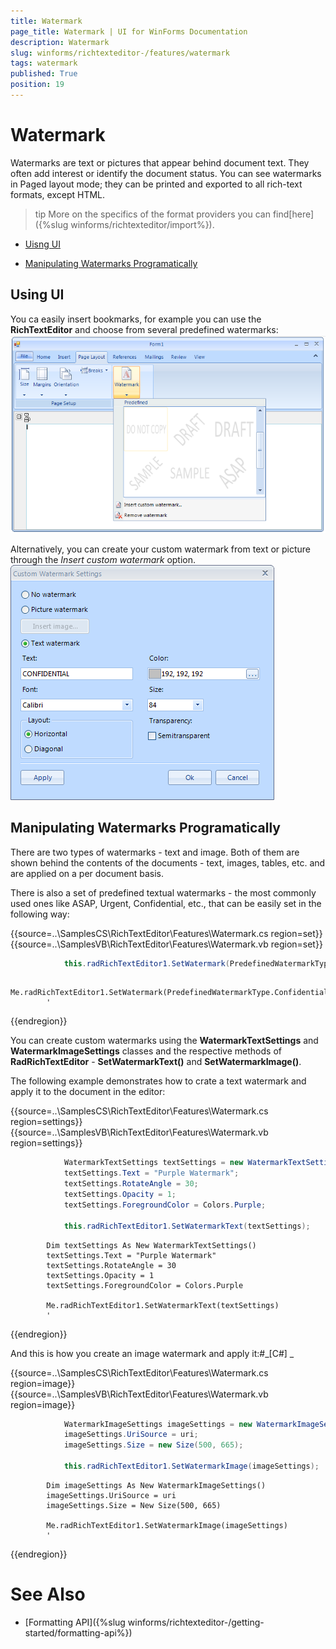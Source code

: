 ```yaml
---
title: Watermark
page_title: Watermark | UI for WinForms Documentation
description: Watermark
slug: winforms/richtexteditor-/features/watermark
tags: watermark
published: True
position: 19
---
```


# Watermark

Watermarks are text or pictures that appear behind document text. They often add interest or identify the document status. You can see watermarks in Paged layout mode; they can be printed and exported to all rich-text formats, except HTML.

>tip More on the specifics of the format providers you can find[here]({%slug winforms/richtexteditor/import%}).
>


* [Uisng UI](#using-ui)

* [Manipulating Watermarks Programatically](#manipulating-watermarks-programatically)

## Using UI

You ca easily insert bookmarks, for example you can use the __RichTextEditor__ and choose from several predefined watermarks: ![richtexteditor-features-watermark 001](images/richtexteditor-features-watermark001.png)

Alternatively, you can create your custom watermark from text or picture through the *Insert custom watermark* option. ![richtexteditor-features-watermark 002](images/richtexteditor-features-watermark002.png)

## Manipulating Watermarks Programatically

There are two types of watermarks - text and image. Both of them are shown behind the contents of the documents - text, images, tables, etc. and are applied on a per document basis.

There is also a set of predefined textual watermarks - the most commonly used ones like ASAP, Urgent, Confidential, etc., that can be easily set in the following way:

{{source=..\SamplesCS\RichTextEditor\Features\Watermark.cs region=set}} 
{{source=..\SamplesVB\RichTextEditor\Features\Watermark.vb region=set}} 

````C#
            this.radRichTextEditor1.SetWatermark(PredefinedWatermarkType.Confidential);
````
````VB.NET
        Me.radRichTextEditor1.SetWatermark(PredefinedWatermarkType.Confidential)
        '
````

{{endregion}} 


You can create custom watermarks using the __WatermarkTextSettings__ and __WatermarkImageSettings__ classes and the respective methods of __RadRichTextEditor__ - __SetWatermarkText()__ and __SetWatermarkImage()__.
        

The following example demonstrates how to crate a text watermark and apply it to the document in the editor:

{{source=..\SamplesCS\RichTextEditor\Features\Watermark.cs region=settings}} 
{{source=..\SamplesVB\RichTextEditor\Features\Watermark.vb region=settings}} 

````C#
            WatermarkTextSettings textSettings = new WatermarkTextSettings();
            textSettings.Text = "Purple Watermark";
            textSettings.RotateAngle = 30;
            textSettings.Opacity = 1;
            textSettings.ForegroundColor = Colors.Purple;

            this.radRichTextEditor1.SetWatermarkText(textSettings);
````
````VB.NET
        Dim textSettings As New WatermarkTextSettings()
        textSettings.Text = "Purple Watermark"
        textSettings.RotateAngle = 30
        textSettings.Opacity = 1
        textSettings.ForegroundColor = Colors.Purple

        Me.radRichTextEditor1.SetWatermarkText(textSettings)
        '
````

{{endregion}} 


And this is how you create an image watermark and apply it:#_[C#] _

{{source=..\SamplesCS\RichTextEditor\Features\Watermark.cs region=image}} 
{{source=..\SamplesVB\RichTextEditor\Features\Watermark.vb region=image}} 

````C#
            WatermarkImageSettings imageSettings = new WatermarkImageSettings();
            imageSettings.UriSource = uri;
            imageSettings.Size = new Size(500, 665);

            this.radRichTextEditor1.SetWatermarkImage(imageSettings);
````
````VB.NET
        Dim imageSettings As New WatermarkImageSettings()
        imageSettings.UriSource = uri
        imageSettings.Size = New Size(500, 665)

        Me.radRichTextEditor1.SetWatermarkImage(imageSettings)
        '
````

{{endregion}} 

# See Also

 * [Formatting API]({%slug winforms/richtexteditor-/getting-started/formatting-api%})
